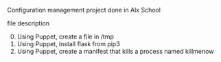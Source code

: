 Configuration management project done in Alx School
 
 file description
 
 0.  Using Puppet, create a file in /tmp
 1.  Using Puppet, install flask from pip3
 2.  Using Puppet, create a manifest that kills a process named killmenow
 
